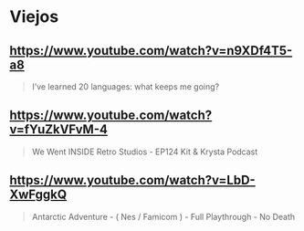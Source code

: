 # Viejos

## https://www.youtube.com/watch?v=n9XDf4T5-a8

> I’ve learned 20 languages: what keeps me going?

## https://www.youtube.com/watch?v=fYuZkVFvM-4 

> We Went INSIDE Retro Studios - EP124 Kit & Krysta Podcast

## https://www.youtube.com/watch?v=LbD-XwFggkQ 

> Antarctic Adventure - ( Nes / Famicom ) - Full Playthrough - No Death 
